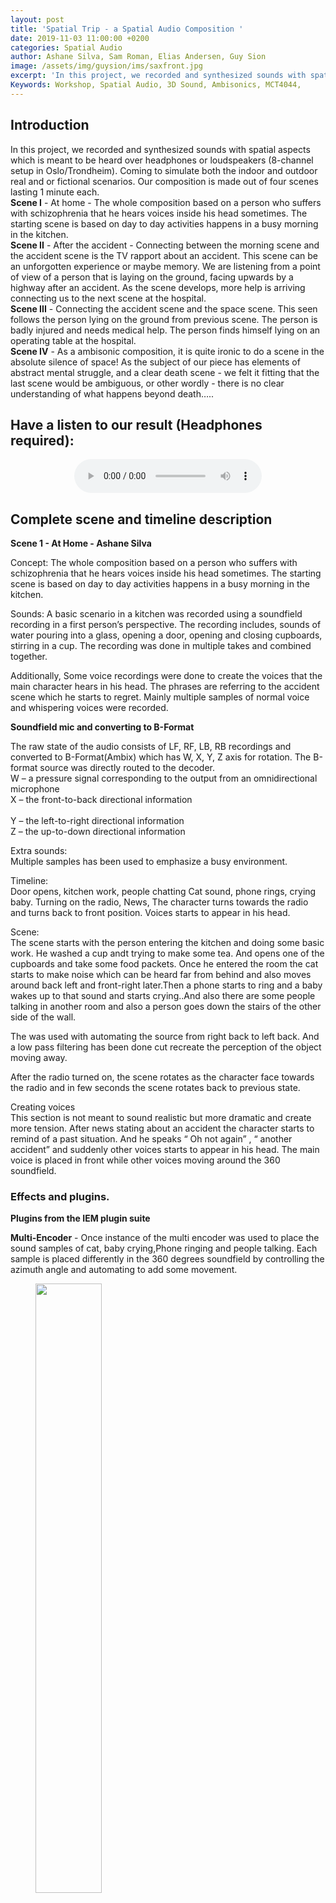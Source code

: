 ```yaml
---
layout: post
title: 'Spatial Trip - a Spatial Audio Composition '
date: 2019-11-03 11:00:00 +0200
categories: Spatial Audio
author: Ashane Silva, Sam Roman, Elias Andersen, Guy Sion
image: /assets/img/guysion/ims/saxfront.jpg
excerpt: 'In this project, we recorded and synthesized sounds with spatial aspects which is meant to be heard over headphones or loudspeakers (8-channel setup in Oslo/Trondheim). Coming to simulate both the indoor and outdoor real and or fictional scenarios.'
Keywords: Workshop, Spatial Audio, 3D Sound, Ambisonics, MCT4044,
---
```


## Introduction

In this project, we recorded and synthesized sounds with spatial aspects which is meant to be heard over headphones or loudspeakers (8-channel setup in Oslo/Trondheim). Coming to simulate both the indoor and outdoor real and or fictional scenarios.
Our composition is made out of four scenes lasting 1 minute each.<br>
**Scene I** - At home - The whole composition based on a person who suffers with schizophrenia that he hears voices inside his head sometimes. The starting scene is based on day to day activities happens in a busy morning in the kitchen.<br>
**Scene II** - After the accident - Connecting between the morning scene and the accident scene is the TV rapport about an accident. This scene can be an unforgotten experience or maybe memory. We are listening from a point of view of a person that is laying on the ground, facing upwards by a highway after an accident. As the scene develops, more help is arriving connecting us to the next scene at the hospital.<br>
**Scene III** - Connecting the accident scene and the space scene. This seen follows the person lying on the ground from previous scene. The person is badly injured and needs medical help. The person finds himself lying on an operating table at the hospital.<br> 
**Scene IV** - As a ambisonic composition, it is quite ironic to do a scene in the absolute silence of space!
As the subject of our piece has elements of abstract mental struggle, and a clear death scene - we felt it fitting that the last scene would be ambiguous, or other wordly - there is no clear understanding of what happens beyond death…..<br> 


## Have a listen to our result (Headphones required):

<figure align="center">
<audio controls>
  <source src="/assets/sounds/" type="audio/mpeg">
Your browser does not support the audio element.
</audio>
</figure>


## Complete scene and timeline description

**Scene 1 - At Home - Ashane Silva**

Concept:
The whole composition based on a person who suffers with schizophrenia that he hears voices inside his head sometimes. The starting scene is based on day to day activities happens in a busy morning in the kitchen. 

Sounds: 
A basic scenario in a kitchen was recorded using a soundfield recording in a first person’s perspective. The recording includes, sounds of water pouring into a glass, opening a door, opening and closing cupboards, stirring in a cup. The recording was done in multiple takes and combined together. 

Additionally, Some voice recordings were done to create the voices that the main character hears in his head. The phrases are referring to the accident scene which he starts to regret. Mainly multiple samples of normal voice and whispering voices were recorded. 

**Soundfield mic and converting to B-Format**

The raw state of the audio consists of LF, RF, LB, RB recordings and converted to B-Format(Ambix) which has W, X, Y, Z axis for rotation. The B-format source was directly routed to the decoder.<br>
W – a pressure signal corresponding to the output from an omnidirectional microphone<br> 
X – the front-to-back directional information<br>  
Y – the left-to-right directional information<br> 
Z – the up-to-down directional information<br> 

Extra sounds:<br> 
Multiple samples has been used to emphasize a busy environment. 

Timeline:<br> 
Door opens, kitchen work, people chatting
Cat sound, phone rings, crying baby. 
Turning on the radio, News, 
The character turns towards the radio and turns back to front position. 
Voices starts to appear in his head. 

Scene:<br> 
The scene starts with the person entering the kitchen and doing some basic work. He washed a cup andt trying to make some tea. And opens one of the cupboards and take some food packets. Once he entered the room the cat starts to make noise which can be heard far from behind and also moves around back left and front-right later.Then a phone starts to ring and a baby wakes up to that sound and starts crying..And also there are some  people talking in another room and also a person goes down the stairs of the other side of the wall. 

The was used with automating the source from right back to left back. And a low pass filtering has been done cut recreate the perception of the object moving away. 

After the radio turned on, the scene rotates as the character face towards the radio and in few seconds the scene rotates back to previous state.

Creating voices<br> 
This section is not meant to sound realistic but more dramatic and create more tension. After news stating about an accident the character starts to remind of a past situation. And he speaks “ Oh not again” , “ another accident” and suddenly other voices starts to appear in his head. The main voice is placed in front while other voices moving around the 360 soundfield. 

### Effects and plugins. 

**Plugins from the IEM plugin suite**

**Multi-Encoder** - Once instance of the multi encoder was used to place the sound samples of cat, baby crying,Phone ringing and people talking. Each sample is placed differently  in the 360 degrees soundfield by controlling the azimuth angle and automating to add some movement. 

<figure>
<img src="/assets/Amutili.PNG" width = "50%" align="center" />
<figcaption><strong>Muti-Encoder</strong></figcaption>
</figure>

**Lowpass Filtering** - adding Low pass filtering for the samples that has to be placed a bit far in the soundfield. This more like additional reinforcement with the gain adjustment to move objects further away from the listener. 

**Room Encoder** -  Room encoder was used to create a large space that include stairs.  The position of the person was automated from right back to left back. And the cutoff frequency of the  low pass filtering has been automated to add a better perception of distance and the size of the environment.

<figure>
<img src="/assets/ARoom.PNG" width = "50%" align="center" />
<figcaption><strong>Room Encoder</strong></figcaption>
</figure>

**LFO shapes** - LFO shapes of Saw,Triangular, Square and Parametric were used as automation patterns of the Azimuth angle in Multi_Encoder  to create fast movements for the voices. Using LFO shapes seems to be an efficient way of spreading sound in the field evenly and changing the number of cycles with time.

<figure>
<img src="/assets/ALFO.PNG" width = "50%" align="center" />
<figcaption><strong>Automation</strong></figcaption>
</figure>

**Dual Delay** -  This was used to add repetitions for voices and automation of the delay time to add a pitch warping effect to voices add the very end. The delay added more glue to the section with voices and also gave a better transition to the next scene. 

<figure>
<img src="/assets/Adelay.PNG" width = "50%" align="center" />
<figcaption><strong>Dual-Delay</strong></figcaption>
</figure>

**Scene 2 - After the accident - Guy Sion**

Connecting between the morning scene and the accident scene is the TV rapport about an accident. This scene can be an unforgotten experience or maybe memory. We are listening from a point of view of a person that is laying on the ground, facing upwards by a highway after an accident. As the scene develops, more help is arriving connecting us to the next scene at the hospital. 

The scene starts with a loud Thunder composed of two layers: mid-high and a deep dark/far thunders, together with rain sample. The dark/far thunder continues playing through the scene, setting up the scene’s spatial depth - it is raining, there is a storm in the distance.

Additional layers that start playing from the beginning of the scenes are an ambisonic recording made on the side of a highway (by ullevål stadion in Oslo).

<figure>
<img src="/assets/img/guysion/ims/highway.jpg" width = "50%" align="center" />
</figure>

We can hear the heavy breathing of the person, breathings that will slow down as the scene continues and more help arrives.
A car is stopping by to assist. A door is open and we can hear a baby crying from within the car. Someone is running out of the car to approach the person on the ground, calling for his attention as he gets closer. Reverb is applied over the voice offering help to give the feeling that those words have been registered by the person on the ground who might be losing conscious.

Timeline:<br>
Thunders - 2 layers, Rain, Ambiance/Traffic - Ambisonic (original recording), Road.<br> 
A car breaks - front right to back right<br> 
A car door opens and closes - a baby crying being (EQ change)<br> 
Steps (wet ground) and Voice (Ashane) approaching<br> 
More Steps<br> 
Another car door opens and closes<br> 
Police radio is being heard<br> 
Violins with a long tail reverb. Intervals: 5th up (uplifting), 5th up down to 4th (suspension), 5th up and up to the major 7th (hopeful).<br> 
An ambulance is being heard in the background, passing by buildings.<br>

**Scene 3 - The Hospital - Elias Andersen**

Concept:<br>
Connecting the accident scene and the space scene. This seen follows the person lying on the ground from previous scene. The person is badly injured and needs medical help. The person finds himself lying on an operating table at the hospital. 

Timeline (Person lying on operating table):<br>
Breathing, heartbeat, heart monitoring beeping and doctor speaking while taking on rubber gloves.<br>
Operating (bones cracking), heart monitor beeping, heartbeat and breath starts to fade until they disappear completely.<br>
Heart monitor beeping stops, heart monitor alarm goes off, doctor speaking, defibrillator and heavenly sound.<br>
Heart monitor alarm stops (person is dead) and heavenly sound continues.

Scene:<br>
The scene starts with a person lying on an operating table. The idea is that he wakes up/get conscious. The person is breathing heavy, hearing his own heartbeat and the heart monitor beeping. Beside him there is a doctor taking on rubber gloves and talking about his condition and that they have to operate. The doctor then starts to operate and you can hear the sound of bones cracking (his rib cage is crushed). The heartbeat and breathing fades away. The heart monitor beeping then stops, obviously. Then the heart monitor alarm goes off and the doctor acknowledge that they are losing him and then the doctor use a defibrillator. It does not work. A melancholic sound start to play, to lead the listener to perceive that the person is dying. The defibrillator is used again, but does not save him. All sounds then fades away and the only sound left is the melancholic sound.      

Sounds:<br>
All the sound samples used are taken from freesound.org, except from the doctor speaking. Most of the sounds I use are meant to sound like the sound object that I want to recreate. What I mean by that is for example the heart beat and the heart beat monitor was put up on freesound.org as heartbeat and heart beat monitor. For the defibrillator on the other hand, I use a kick drum sound as the sound of the kick the defibrillator gives to the body.

The sound of the doctor speaking is a recording of Sam talking. This recording was done in the studio in Oslo with the AKG C414 XLS microphone.

Effects used:<br>
Multi encoder: The melancholic sound are placed in the space using the multi encoder. They are played in a stereo perspective, moving 360 degrees from 180 degrees to -180 degrees. 

Room encoder:<br>
All the other sounds are placed in the space with a room encoder. The reason is that the scene takes place in a fixed sized room and is there for easy to place in the room to make it sound realistic; like you are in that room. I also used the room synchronization to get the perspective that the sounds are all in the same space/room.

Volume:<br>
Volume are used to make some of the sounds to fade out (away). At first I tried to make the same effect with placing the sounds further away from the listener's perspective in a linear manner, but got a more realistic result with using the volume for this. Examples where the sounds are fading are the heartbeat, breathing, the heart monitor alarm and the doctor speaking. In the beginning the fade in effect are used to make it sound like you are waking up; being conscious.

Reverb:<br>
Reverb are used for the same effect as volume, to make the object sound like they are fading away; making the room sound bigger. This effect are used on the doctors voice.

**Scene 4 - Space - Sam Roman**

Concept<br>
As a ambisonic composition, it is quite ironic to do a scene in the absolute silence of space!
As the subject of our piece has elements of abstract mental struggle, and a clear death scene - we felt it fitting that the last scene would be ambiguous, or other wordly - there is no clear understanding of what happens beyond death…..

This ambiguity allowed for an opportunity to be more abstract. I find it very interesting the idea of augmenting reality with 3D sound scenes - creating a “ultra- reality”. Sound that we hear is based on real world physics - we are used to the way spatial audio works in real life. So by playing on these laws, and subverting them one can create a scene that is beyond reality. It should be noted that there is a balance between realism and extrinsic sounds, and manipulating these sounds to be unreal. The audience needs have some footing in reality to appreciate and understand when it differs from it, thus understanding the scene is producing sounds in unrealistic and improbable ways.

This was inspired by the recent WoNoMute held in the portal with Nattasha Barret. In her piece it starts with a normal outdoor scene, that over time gets subverted and twisted as it progressed.

I also wanted to subvert expectations - Firstly introduce the scene, highlighting sounds that suggest space scene stereotypes. However, I then wanted the scene gradually break down - physics would start to go awry with glitchy processed sounds, and the spatial information would turn extreme, with sounds that are stretched and unreal. This will ramp up to the end with a crescendo - finishing the piece. In my opinion, for this to be successful, the audience needs to be invested in the reality of the scene from before - to have a reference to how abstract it will become. In other words, if the scene is abstract all the time, there would be no contrast to make sense of being in a particular space and time.

Timeline:<br>
Scene is split into three components-
Floating in space - reaching a ship or space station
Opening and entering airlock and walking inside the vessel
Augmentation of the scene - breaking down of reality



Sound sources<br>
Recording - Stairs in ZEB building.

The stairs in the ZEB building are made of stone and are four floors high, with good isolation of sounds from outside the stairwell. This space had a long reverb time, and I used as representations of a tunnel in a ship. This sample i used for a quiet ambience bed inside the ship, designed to be a similar acoustic space. The whistle I did for testing - however i liked the mood of the sound and decided to keep it in. 

Sampled sources<br>
Action Sounds 

Footsteps - The sample represents walking down the tunnel and is in constant movement,  This is in stereo, and put up in elevation, and panned slightly to the front. I found this gave the most realistic spatial position to imitate hearing your own footsteps within a long, metal tunnel like space with large reverberation. Having the sample in stereo spreads the sound over a 90 degree angle. The sample came from hitting a shoe on a radiator!

Metal - To compliment this, there are metal clunk sounds, that fill out the footsteps and other actions. This are panned differently, and give the imagery of a clunky, metallic structure that creaks as it is walked down. 

Airlock Open & Close - There are three different samples that make up the opening and closing of the ship. These are positioned in the centre on the first sample, then pans to the left as the swoosh goes - similar to a sliding door. The next sample is the loudest - and signifies the full opening. This is positioned the opposite, starts on the left of the listener then swipes to the middle. This was to show the airlock closed behind the listener. This is where there is silence for a second - this is to signify the change of space for the character. The is a last swoosh for the opening of the main station. An impulse response of a car garage ha was used on the door - modulated quite extremely to enhance the power. It had the right “metallic” quality i was looking for.

Bleepy - There is also a bleepy sound placed on the right of the space, to show the input or recognition of an action that will open the door. It was placed here to counter the door action working on the left, as if the dial is on the right of the door.

Voice - acknowledged. This confirms that there is a system for the door the character is accessing. In the space the speaker it is located on the right side of the hatch.

Bleep - In the ship as the character is walking down a tunnel. There is a bleep coming from in the tunnel, that the character walks past on the left. As he walks past, the spatial position comes from front left, left then to left back. Volume automation is added to for a mild doppler effect.

Percussive glitch - This element was made through experimentation. I used E4L spatial slicer on an ambient sound source, and it produced an almost “stick brushed over radiator” sound. This sounded glitchy to me, and it worked well indicating the breaking down of reality. The timbre fits with the scene, sounding like a computer or electronics on the ship. The placement gets more and more erratic as the piece comes to a close, spinning around the listener twice at the very end.

Heavy Human Breathing - This is the same sample used in the roadside scene, which adds a nice touch of continuity. This is used later to show the human reaction to such a scene, and for us as the viewer to understand his condition. It is also twisted and stretched later on, panning increases in intensity. As breathing is one of the most human sounds in the world, it was intentionally used to break convention, and let the listener know that reality is getting distorted.

Ambient Sounds:<br>
Space drones - 3 layered sounds at the start to signify space. 2 starts out stereo image out of the front sides, one on each side then collapses into the very centre before the door. 

Pad - There is a tonal pad that sets the tone of the scene in the ship. The pitch is raised at the end to signify the crescendo finale.
